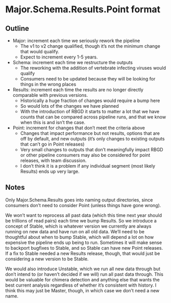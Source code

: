 # Major.Schema.Results.Point format

## Outline
- Major: increment each time we seriously rework the pipeline
    - The v1 to v2 change qualified, though it’s not the minimum change that would qualify.
    - Expect to increment every 1-5 years.
- Schema: increment each time we restructure the outputs
    - The reworking with the addition of vertebrate infecting viruses would qualify
    - Consumers need to be updated because they will be looking for things in the wrong places
- Results: increment each time the results are no longer directly comparable with previous versions.
    - Historically a huge fraction of changes would require a bump here
    - So would lots of the changes we have planned
    - With the introduction of RBGD it starts to matter a lot that we have counts that can be compared across pipeline runs, and that we know when this is and isn’t the case.
- Point: increment for changes that don’t meet the criteria above
    - Changes that impact performance but not results, options that are off by default, and new outputs (it’s only changes to existing outputs that can’t go in Point releases)
    - Very small changes to outputs that don’t meaningfully impact RBGD or other pipeline consumers may also be considered for point releases, with team discussion.
    - I don’t think it is a problem if any individual segment (most likely Results) ends up very large.

## Notes
Only Major.Schema.Results goes into naming output directories, since consumers don’t need to consider Point (unless things have gone wrong).

We won’t want to reprocess all past data (which this time next year should be trillions of read pairs) each time we bump Results. So we introduce a concept of Stable, which is whatever version we currently are always running on new data and have run on all old data. We’ll need to be thoughtful about when to bump Stable, which will depend a lot on how expensive the pipeline ends up being to run. Sometimes it will make sense to backport bugfixes to Stable, and so Stable can have new Point releases. If a fix to Stable needed a new Results release, though, that would just be considering a new version to be Stable.

We would also introduce Unstable, which we run all new data through but don’t intend to (or haven’t decided if we will) run all past data through. This would be valuable for chimera detection and anything else that wants the best current analysis regardless of whether it’s consistent with history. I think this may just be Master, though, in which case we don’t need a new name.
